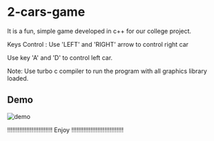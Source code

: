 # 2-cars-game
It is a fun, simple game developed in c++ for our college project.

Keys Control :
Use 'LEFT' and 'RIGHT' arrow to control right car

Use key 'A' and 'D' to control left car.

Note: Use turbo c compiler to run the program with all graphics library loaded.


## Demo
![demo](https://github.com/arneec/2-cars-game/blob/master/demo/demo.gif)

!!!!!!!!!!!!!!!!!!!!!!!!!! Enjoy !!!!!!!!!!!!!!!!!!!!!!!!!!!!!!
